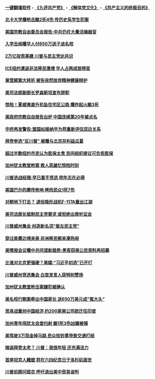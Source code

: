 #### [一键翻墙软件](https://github.com/gfw-breaker/nogfw/blob/master/README.md?t=05010937) -  [《九评共产党》](https://github.com/gfw-breaker/9ping.md?t=05010937) - [《解体党文化》](https://github.com/gfw-breaker/jtdwh.md?t=05010937) - [《共产主义的终极目的》](https://github.com/gfw-breaker/gczydzjmd.md?t=05010937)

#### [北卡大学爆枪击酿2死4伤 传历史系学生犯案](../pages/prog203/a102568564.md?t=05010937) 

#### [美国宗教自由委员会报告:中共仍在大量活摘器官](../pages/prog203/a102568293.md?t=05010937) 

#### [入学丑闻曝华人付650万送子进名校](../pages/prog203/a102568442.md?t=05010937) 

#### [2万亿投资基建 川普与民主党达共识](../pages/prog203/a102568289.md?t=05010937) 

#### [ICE纽约遣返非法移民激增 华人占两成居榜首](../pages/prog203/a102568190.md?t=05010937) 

#### [章莹颖案大转折 被告突然放弃精神健康辩护](../pages/prog203/a102568107.md?t=05010937) 

#### [美司法部副部长罗森斯坦宣布辞职](../pages/prog203/a102568080.md?t=05010937) 

#### [惊险！夏威夷直升机坠住宅区公路 爆炸起火酿3死](../pages/prog203/a102567916.md?t=05010937) 

#### [美政府宗教自由报告出炉 中国连续第20年被点名](../pages/prog203/a102567645.md?t=05010937) 

#### [华府再发警告:盟国如接纳华为将重新评估双边关系](../pages/prog203/a102567567.md?t=05010937) 

#### [拜登参选“反川普” 被曝与北京存利益瓜葛](../pages/prog203/a102567526.md?t=05010937) 

#### [超过半数纽约市民认为医保太贵 民间组织提议可负担医保](../pages/prog203/a102567341.md?t=05010937) 

#### [加州犹太教堂枪案 救人英雄忆惊险时刻](../pages/prog203/a102567213.md?t=05010937) 

#### [川普选战经理:早已着手竞选 明年志在必得](../pages/prog203/a102567078.md?t=05010937) 

#### [美国巴尔的摩传枪响 烤肉民众1死7伤](../pages/prog203/a102566831.md?t=05010937) 

#### [对朝地下打击？ 退役隐形战机F-117A重出江湖](../pages/prog203/a102566742.md?t=05010937) 

#### [美司法部长抵制民主党要求 或拒绝出席听证会](../pages/prog203/a102566714.md?t=05010937) 

#### [川普威州集会 创造新名词“极左民主党”](../pages/prog203/a102566625.md?t=05010937) 

#### [穿过美墨边境来美 非洲移民都来凑热闹](../pages/prog203/a102566597.md?t=05010937) 

#### [美情报会议曝中共间谍新趋势:黑客窃美公民资料再招募](../pages/prog203/a102566576.md?t=05010937) 

#### [比谁对北京更强硬？美媒:“习近平初选”已开打](../pages/prog203/a102566524.md?t=05010937) 

#### [川普威州竞选集会 白宫发言人获特别赞扬](../pages/prog203/a102566454.md?t=05010937) 

#### [加州犹太教堂枪击案嫌犯被确认](../pages/prog203/a102566402.md?t=05010937) 

#### [美名校行贿案牵出中国家长 送650万美元成“冤大头”](../pages/prog203/a102566159.md?t=05010937) 

#### [贸易战重创中国经济 约200家美公司欲迁往印度](../pages/prog203/a102566324.md?t=05010937) 

#### [加州青年闯犹太会堂扫射 酿1死3伤凶嫌被捕](../pages/prog203/a102566305.md?t=05010937) 

#### [美驾驶3万现金掉马路 民众捡钞票导致交通打结](../pages/prog203/a102566291.md?t=05010937) 

#### [暗讽拜登太老？ 川普：我很年轻 还充满活力](../pages/prog203/a102566186.md?t=05010937) 

#### [首座坦克人雕塑 将在六四纪念日于洛杉矶面世](../pages/prog203/a102566077.md?t=05010937) 

#### [川普前顾问班农 呼吁退出美中贸易谈判](../pages/prog203/a102566102.md?t=05010937) 

